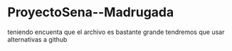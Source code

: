 # ProyectoSena--Madrugada
teniendo encuenta que el archivo es bastante grande tendremos que usar alternativas a github
